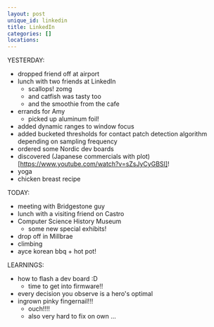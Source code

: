 ```yaml
---
layout: post
unique_id: linkedin
title: LinkedIn
categories: []
locations: 
---
```


YESTERDAY:
* dropped friend off at airport
* lunch with two friends at LinkedIn
  * scallops! zomg
  * and catfish was tasty too
  * and the smoothie from the cafe
* errands for Amy
  * picked up aluminum foil!
* added dynamic ranges to window focus
* added bucketed thresholds for contact patch detection algorithm depending on sampling frequency
* ordered some Nordic dev boards
* discovered (Japanese commercials with plot)[https://www.youtube.com/watch?v=sZsJyCyGBSI]!
* yoga
* chicken breast recipe

TODAY:
* meeting with Bridgestone guy
* lunch with a visiting friend on Castro
* Computer Science History Museum
  * some new special exhibits!
* drop off in Millbrae
* climbing
* ayce korean bbq + hot pot!

LEARNINGS:
* how to flash a dev board :D
  * time to get into firmware!!
* every decision you observe is a hero's optimal
* ingrown pinky fingernail!!!
  * ouch!!!!
  * also very hard to fix on own ...
